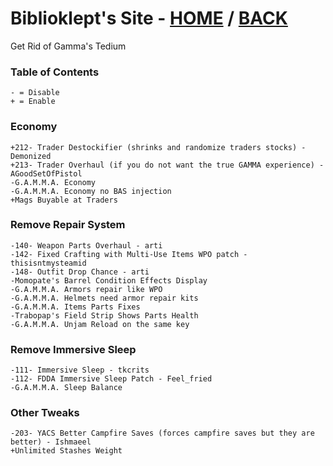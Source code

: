 # Biblioklept's Site - [HOME](https://biblioklept.github.io/) / [BACK](https://biblioklept.github.io/guides)
Get Rid of Gamma's Tedium

### Table of Contents
`- = Disable`  
`+ = Enable`

### Economy
```
+212- Trader Destockifier (shrinks and randomize traders stocks) - Demonized  
+213- Trader Overhaul (if you do not want the true GAMMA experience) - AGoodSetOfPistol  
-G.A.M.M.A. Economy  
-G.A.M.M.A. Economy no BAS injection  
+Mags Buyable at Traders
```

### Remove Repair System
```
-140- Weapon Parts Overhaul - arti  
-142- Fixed Crafting with Multi-Use Items WPO patch - thisisntmysteamid  
-148- Outfit Drop Chance - arti  
-Momopate's Barrel Condition Effects Display  
-G.A.M.M.A. Armors repair like WPO  
-G.A.M.M.A. Helmets need armor repair kits  
-G.A.M.M.A. Items Parts Fixes  
-Trabopap's Field Strip Shows Parts Health  
-G.A.M.M.A. Unjam Reload on the same key
```

### Remove Immersive Sleep
```
-111- Immersive Sleep - tkcrits  
-112- FDDA Immersive Sleep Patch - Feel_fried  
-G.A.M.M.A. Sleep Balance
```

### Other Tweaks
```
-203- YACS Better Campfire Saves (forces campfire saves but they are better) - Ishmaeel  
+Unlimited Stashes Weight
```
